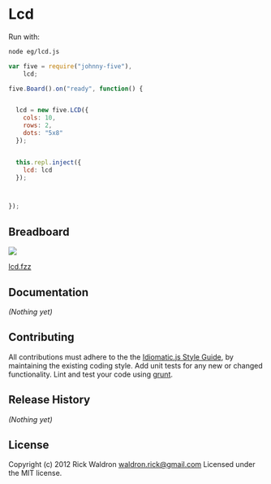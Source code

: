 # Lcd

Run with:
```bash
node eg/lcd.js
```


```javascript
var five = require("johnny-five"),
    lcd;

five.Board().on("ready", function() {


  lcd = new five.LCD({
    cols: 10,
    rows: 2,
    dots: "5x8"
  });


  this.repl.inject({
    lcd: lcd
  });



});

```

## Breadboard

<img src="https://raw.github.com/rwldrn/johnny-five/master/docs/breadboard/lcd.png">

[lcd.fzz](https://github.com/rwldrn/johnny-five/blob/master/docs/breadboard/lcd.fzz)


## Documentation

_(Nothing yet)_









## Contributing
All contributions must adhere to the the [Idiomatic.js Style Guide](https://github.com/rwldrn/idiomatic.js),
by maintaining the existing coding style. Add unit tests for any new or changed functionality. Lint and test your code using [grunt](https://github.com/cowboy/grunt).

## Release History
_(Nothing yet)_

## License
Copyright (c) 2012 Rick Waldron <waldron.rick@gmail.com>
Licensed under the MIT license.
